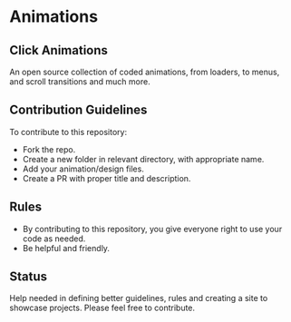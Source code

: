 # Animations
## Click Animations
An open source collection of coded animations, from loaders, to menus, and scroll transitions and much more.

## Contribution Guidelines

To contribute to this repository:

* Fork the repo.
* Create a new folder in relevant directory, with appropriate name.
* Add your animation/design files.
* Create a PR with proper title and description.

## Rules

* By contributing to this repository, you give everyone right to use your code as needed.
* Be helpful and friendly.

## Status

Help needed in defining better guidelines, rules and creating a site to showcase projects. Please feel free to contribute.
